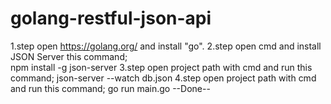 # golang-restful-json-api
1.step
  open https://golang.org/ and install "go".
2.step 
  open cmd and install JSON Server this command;   
      npm install -g json-server
3.step
   open project path with cmd and run this command;
  json-server --watch db.json
4.step 
  open project path with cmd and run this command;
  go run main.go
--Done--
